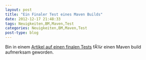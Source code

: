 ```yaml
---
layout: post
title: "Ein Finaler Test eines Maven Builds"
date: 2012-12-17 21:48:33
tags: Neuigkeiten,BM,Maven,Test
categories: Neuigkeiten,BM,Maven,Test
post-type: blog
---
```

Bin in einem <a href="http://developer-blog.cloudbees.com/2012/12/maven-and-hack.html"  title="Maven Install Hack">Artikel auf einen finalen Tests</a> fÃ¼r einen Maven build aufmerksam geworden.
